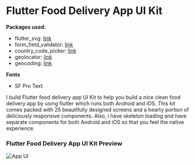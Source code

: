 # Flutter Food Delivery App UI Kit

**Packages used:**

- flutter_svg: [link](https://pub.dev/packages/flutter_svg)
- form_field_validator: [link](https://pub.dev/packages/form_field_validator)
- country_code_picker: [link](https://pub.dev/packages/country_code_picker)
- geolocator: [link](https://pub.dev/packages/geolocator)
- geocoding: [link](https://pub.dev/packages/geocoding)

**Fonts**

- SF Pro Text

I build Flutter food delivery app UI Kit to help you build a nice clean food delivery app by using flutter which runs both Android and iOS. This kit comes packed with 25 beautifully designed screens and a hearty portion of deliciously responsive components. Also, i have skeleton loading and have separate components for both Android and iOS so that you feel the native experience.

### Flutter Food Delivery App UI Kit Preview

<!-- ![Preview](/gif.gif) -->

![App UI](/ui.png)

